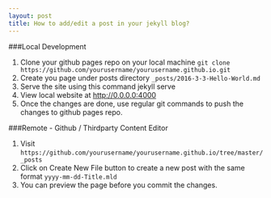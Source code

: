 ```yaml
---
layout: post
title: How to add/edit a post in your jekyll blog?
---
```




###Local Development 

1. Clone your github pages repo on your local machine `git clone https://github.com/yourusername/yourusername.github.io.git`
2. Create you page under posts directory `_posts/2016-3-3-Hello-World.md`
3. Serve the site using this command jekyll serve
4. View local website at http://0.0.0.0:4000
5. Once the changes are done, use regular git commands to push the changes to github pages repo.

###Remote - Github / Thirdparty Content Editor

1. Visit `https://github.com/yourusername/yourusername.github.io/tree/master/_posts`
2. Click on Create New File button to create a new post with the same format `yyyy-mm-dd-Title.mld`
3. You can preview the page before you commit the changes.



